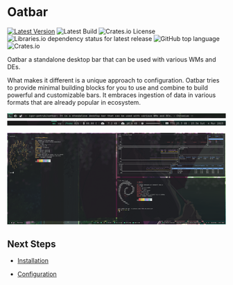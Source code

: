# Oatbar

[![Latest Version](https://img.shields.io/crates/v/oatbar.svg)](https://crates.io/crates/oatbar)
![Latest Build](https://img.shields.io/github/actions/workflow/status/igor-petruk/oatbar/on-push.yml)
![Crates.io License](https://img.shields.io/crates/l/oatbar)
![Libraries.io dependency status for latest release](https://img.shields.io/librariesio/release/cargo/oatbar)
![GitHub top language](https://img.shields.io/github/languages/top/igor-petruk/oatbar)
![Crates.io](https://img.shields.io/crates/d/oatbar?label=Cargo.io%20downloads)

Oatbar a standalone desktop bar that can be used with various WMs and DEs.

What makes it different is a unique approach to configuration. Oatbar
tries to provide minimal building blocks for you to use and combine
to build powerful and customizable bars. It embraces ingestion of
data in various formats that are already popular in ecosystem. 

![Panel Left](panel-sample-left.png)
![Panel Right](panel-sample-right.png)

[![Screenshot](https://raw.githubusercontent.com/igor-petruk/oatbar-media/main/screenshot-mini.png)](https://raw.githubusercontent.com/igor-petruk/oatbar-media/main/screenshot.png)

## Next Steps

* [Installation](./installation.md)

* [Configuration](./configuration)

